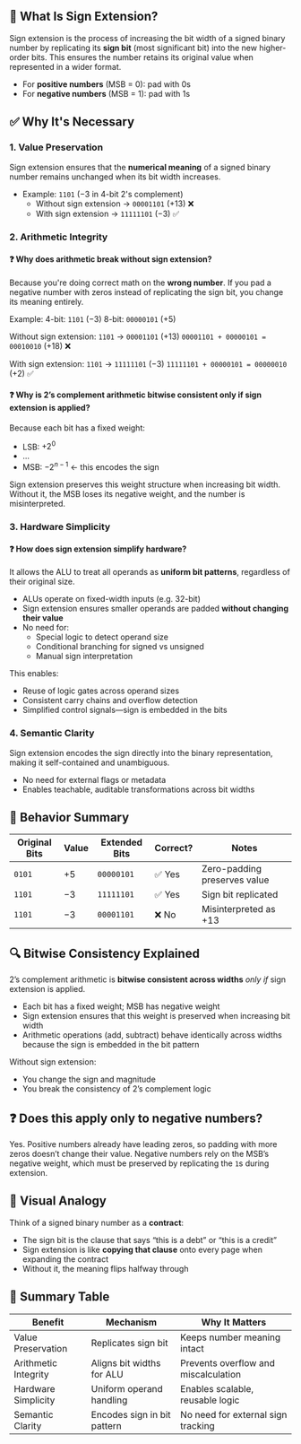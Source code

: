 
## 🧠 What Is Sign Extension?

Sign extension is the process of increasing the bit width of a signed binary number by replicating its **sign bit** (most significant bit) into the new higher-order bits. This ensures the number retains its original value when represented in a wider format.

- For **positive numbers** (MSB = 0): pad with 0s
- For **negative numbers** (MSB = 1): pad with 1s

## ✅ Why It's Necessary

### 1. Value Preservation

Sign extension ensures that the **numerical meaning** of a signed binary number remains unchanged when its bit width increases.

- Example: `1101` (−3 in 4-bit 2's complement)
  - Without sign extension → `00001101` (+13) ❌
  - With sign extension → `11111101` (−3) ✅

### 2. Arithmetic Integrity

#### ❓ Why does arithmetic break without sign extension?

Because you're doing correct math on the **wrong number**. If you pad a negative number with zeros instead of replicating the sign bit, you change its meaning entirely.

Example:
4-bit: `1101` (−3)
8-bit: `00000101` (+5)

Without sign extension:
`1101` → `00001101` (+13)
`00001101 + 00000101 = 00010010` (+18) ❌

With sign extension:
`1101` → `11111101` (−3)
`11111101 + 00000101 = 00000010` (+2) ✅

#### ❓ Why is 2’s complement arithmetic bitwise consistent only if sign extension is applied?

Because each bit has a fixed weight:

- LSB: $+2^0$
- ...
- MSB: $-2^{n-1}$ ← this encodes the sign

Sign extension preserves this weight structure when increasing bit width. Without it, the MSB loses its negative weight, and the number is misinterpreted.

### 3. Hardware Simplicity

#### ❓ How does sign extension simplify hardware?

It allows the ALU to treat all operands as **uniform bit patterns**, regardless of their original size.

- ALUs operate on fixed-width inputs (e.g. 32-bit)
- Sign extension ensures smaller operands are padded **without changing their value**
- No need for:
  - Special logic to detect operand size
  - Conditional branching for signed vs unsigned
  - Manual sign interpretation

This enables:

- Reuse of logic gates across operand sizes
- Consistent carry chains and overflow detection
- Simplified control signals—sign is embedded in the bits

### 4. Semantic Clarity

Sign extension encodes the sign directly into the binary representation, making it self-contained and unambiguous.

- No need for external flags or metadata
- Enables teachable, auditable transformations across bit widths

## 🧪 Behavior Summary

| Original Bits | Value | Extended Bits | Correct? | Notes |
|---------------|--------|----------------|----------|-------|
| `0101`        | +5     | `00000101`     | ✅ Yes    | Zero-padding preserves value |
| `1101`        | −3     | `11111101`     | ✅ Yes    | Sign bit replicated |
| `1101`        | −3     | `00001101`     | ❌ No     | Misinterpreted as +13 |

## 🔍 Bitwise Consistency Explained

2’s complement arithmetic is **bitwise consistent across widths** *only if* sign extension is applied.

- Each bit has a fixed weight; MSB has negative weight
- Sign extension ensures that this weight is preserved when increasing bit width
- Arithmetic operations (add, subtract) behave identically across widths because the sign is embedded in the bit pattern

Without sign extension:

- You change the sign and magnitude
- You break the consistency of 2’s complement logic

## ❓ Does this apply only to negative numbers?

Yes. Positive numbers already have leading zeros, so padding with more zeros doesn’t change their value. Negative numbers rely on the MSB’s negative weight, which must be preserved by replicating the `1`s during extension.

## 🧠 Visual Analogy

Think of a signed binary number as a **contract**:

- The sign bit is the clause that says “this is a debt” or “this is a credit”
- Sign extension is like **copying that clause** onto every page when expanding the contract
- Without it, the meaning flips halfway through

## 🧼 Summary Table

| Benefit               | Mechanism                        | Why It Matters |
|-----------------------|----------------------------------|----------------|
| Value Preservation    | Replicates sign bit              | Keeps number meaning intact |
| Arithmetic Integrity  | Aligns bit widths for ALU        | Prevents overflow and miscalculation |
| Hardware Simplicity   | Uniform operand handling          | Enables scalable, reusable logic |
| Semantic Clarity      | Encodes sign in bit pattern       | No need for external sign tracking |

